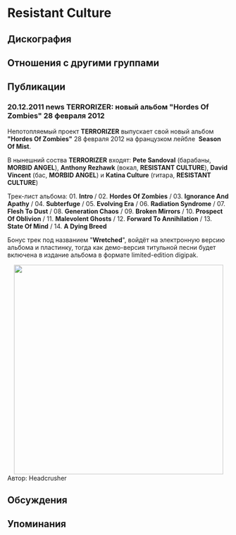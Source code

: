 # Resistant Culture



## Дискография


## Отношения с другими группами


## Публикации

### 20.12.2011 news TERRORIZER: новый альбом &quot;Hordes Of Zombies&quot; 28 февраля 2012

<P>Непотопляемый проект <STRONG>TERRORIZER</STRONG> выпускает свой новый альбом <STRONG>"Hordes Of Zombies"</STRONG> 28 февраля 2012 на французком лейбле&nbsp;&nbsp;<STRONG>Season Of Mist</STRONG>.</P>
<P>В нынешний соства <STRONG>TERRORIZER</STRONG> входят: <STRONG>Pete Sandoval</STRONG> (барабаны, <STRONG>MORBID ANGEL</STRONG>), <STRONG>Anthony Rezhawk</STRONG> (вокал, <STRONG>RESISTANT CULTURE</STRONG>), <STRONG>David Vincent</STRONG> (бас, <STRONG>MORBID ANGEL</STRONG>) и <STRONG>Katina Culture</STRONG> (гитара, <STRONG>RESISTANT CULTURE</STRONG>)</P>
<P>Трек-лист альбома: 01. <STRONG>Intro </STRONG>/ 02. <STRONG>Hordes Of Zombies</STRONG> / 03. <STRONG>Ignorance And Apathy</STRONG> / 04. <STRONG>Subterfuge</STRONG> / 05. <STRONG>Evolving Era</STRONG> / 06. <STRONG>Radiation Syndrome</STRONG> / 07. <STRONG>Flesh To Dust</STRONG> / 08. <STRONG>Generation Chaos</STRONG> / 09. <STRONG>Broken Mirrors</STRONG> / 10. <STRONG>Prospect Of Oblivion</STRONG> / 11. <STRONG>Malevolent Ghosts</STRONG> / 12. <STRONG>Forward To Annihilation</STRONG> / 13. <STRONG>State Of Mind</STRONG> / 14. <STRONG>A Dying Breed</STRONG></P>
<P>Бонус&nbsp;трек под названием&nbsp;"<STRONG>Wretched</STRONG>", войдёт на электронную версию альбома и пластинку, тогда как демо-версия титульной песни будет включена в издание альбома в формате&nbsp;limited-edition digipak.</P>
<P>
<CENTER><IMG border=0 src="/images/news_rus/2011.12/22358.jpg" width=475 height=475></CENTER>
Автор: Headcrusher


## Обсуждения


## Упоминания

